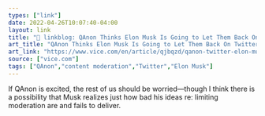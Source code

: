 ```yaml
---
types: ["link"]
date: 2022-04-26T10:07:40-04:00
layout: link
title: "🔗 linkblog: QAnon Thinks Elon Musk Is Going to Let Them Back On Twitter'"
art_title: "QAnon Thinks Elon Musk Is Going to Let Them Back On Twitter"
art_link: "https://www.vice.com/en/article/qjbqzd/qanon-twitter-elon-musk"
source: ["vice.com"]
tags: ["QAnon","content moderation","Twitter","Elon Musk"]
---
```

If QAnon is excited, the rest of us should be worried—though I think there is a possibility that Musk realizes just how bad his ideas re: limiting moderation are and fails to deliver.
